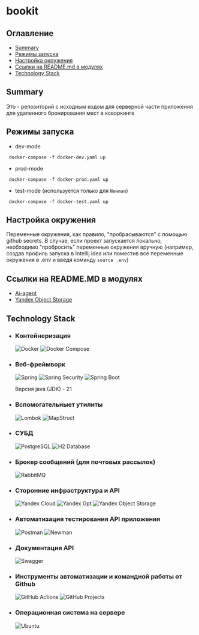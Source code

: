 # bookit

## Оглавление

  * [Summary](#summary)
  * [Режимы запуска](#режимы-запуска)
  * [Настройка окружения](#настройка-окружения)
  * [Ссылки на README.md в модулях](#ссылки-на-readmemd-в-модулях)
  * [Technology Stack](#technology-stack)

## Summary
Это - репозиторий с исходным кодом для серверной части приложения для удаленного бронирования мест в коворкинге

## Режимы запуска
* dev-mode

``` docker-compose -f docker-dev.yaml up```
* prod-mode

``` docker-compose -f docker-prod.yaml up```
* test-mode (используется только для ```Newman```)

``` docker-compose -f docker-test.yaml up```

## Настройка окружения
Переменные окружения, как правило, "пробрасываются" с помощью github secrets. В случае, если проект запускается локально, необходимо "пробросить" переменные окружения вручную (например, создав профиль запуска в Intellij idea или поместив все переменные окружения в .env и введя команду ```source .env```)

## Ссылки на README.MD в модулях
 * [Ai-agent](/ai-agent-adapter/README.md)
 * [Yandex Object Storage](/s3-adapter/src/main/java/com/opencu/bookit/adapter/out/s3_adapter/README.md)

## Technology Stack
* ### Контейнеризация
  ![Docker](https://img.shields.io/badge/docker-257bd6?style=for-the-badge&logo=docker&logoColor=white)
  ![Docker Compose](https://img.shields.io/badge/docker--compose-2496ED?style=for-the-badge&logo=docker&logoColor=white)

* ### Веб-фреймворк
  ![Spring](https://img.shields.io/badge/Spring-6DB33F?style=for-the-badge&logo=spring&logoColor=white)
  ![Spring Security](https://img.shields.io/badge/Spring_Security-6DB33F?style=for-the-badge&logo=spring-security&logoColor=white)
  ![Spring Boot](https://img.shields.io/badge/Spring_Boot-6DB33F?style=for-the-badge&logo=springboot&logoColor=white)

  Версия java (JDK) - 21

* ### Вспомогательныет утилиты
  ![Lombok](https://img.shields.io/badge/Lombok-%23FF6600?style=for-the-badge&logo=Lombok&logoColor=white)
  ![MapStruct](https://img.shields.io/badge/MapStruct-%23FF6600?style=for-the-badge&logo=MapStruct&logoColor=white)

* ### СУБД
  ![PostgreSQL](https://img.shields.io/badge/postgresql-4169e1?style=for-the-badge&logo=postgresql&logoColor=white)
  ![H2 Database](https://img.shields.io/badge/H2%20Database-2C3E50?style=for-the-badge&logo=h2Database&logoColor=white)

* ### Брокер сообщений (для почтовых рассылок)
  ![RabbitMQ](https://img.shields.io/badge/-rabbitmq-%23FF6600?style=for-the-badge&logo=rabbitmq&logoColor=white)

* ### Сторонние инфраструктура и API
  ![Yandex Cloud](https://img.shields.io/badge/Yandex_Cloud-5282FF?style=for-the-badge&logo=yandexcloud&logoColor=white)
  ![Yandex Gpt](https://img.shields.io/badge/Yandex_Gpt-5282FF?style=for-the-badge&logo=yandexcloud&logoColor=white)
  ![Yandex Object Storage](https://img.shields.io/badge/Yandex_Object_Storage-5282FF?style=for-the-badge&logo=yandexcloud&logoColor=white)

* ### Автоматизация тестирования API приложения
  ![Postman](https://img.shields.io/badge/Postman-FF6C37?style=for-the-badge&logo=postman&logoColor=white)
  ![Newman](https://img.shields.io/badge/Newman-007ACC?style=for-the-badge&logo=postman&logoColor=white)

* ### Документация API 
  ![Swagger](https://img.shields.io/badge/Swagger-6DB33F?style=for-the-badge&logo=swagger&logoColor=white)

* ### Инструменты автоматизации и командной работы от Github
  ![GitHub Actions](https://img.shields.io/badge/GitHub_Actions-2088FF?style=for-the-badge&logo=github-actions&logoColor=white)
  ![GitHub Projects](https://img.shields.io/badge/GitHub_Projects-181717?style=for-the-badge&logo=github&logoColor=white "Вместо Jira")

* ### Операционная система на сервере
  ![Ubuntu](https://img.shields.io/badge/Ubuntu-E95420?style=for-the-badge&logo=ubuntu&logoColor=white)

